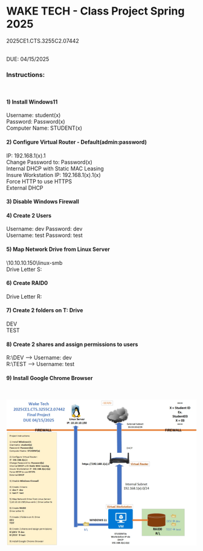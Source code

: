 # WAKE TECH - Class Project Spring 2025
2025CE1.CTS.3255C2.07442

<br /> DUE: 04/15/2025

### Instructions:

<br />

#### 1) Install Windows11<br />
Username: student(x)<br />
Password: Password(x)<br />
Computer Name: STUDENT(x)<br />


#### 2) Configure Virtual Router - Default(admin:password)<br />
IP: 192.168.1(x).1<br />
Change Password to: Password(x)<br />
Internal DHCP with Static MAC Leasing<br />
Insure Workstation IP: 192.168.1(x).1(x)<br />
Force HTTP to use HTTPS<br />
External DHCP<br />


#### 3) Disable Windows Firewall


#### 4) Create 2 Users<br />
Username: dev Password: dev<br />
Username: test Password: test<br />


#### 5) Map Network Drive from Linux Server<br />
\\10.10.10.150\linux-smb<br />
Drive Letter S:<br />


#### 6) Create RAID0<br />
Drive Letter R:<br />


#### 7) Create 2 folders on T: Drive<br />
DEV<br />
TEST<br />

 

#### 8) Create 2 shares and assign permissions to users
R:\DEV --> Username: dev<br />
R:\TEST --> Username: test<br />


#### 9) Install Google Chrome Browser
<br />

![](A-Plus-Project_v5.jpg)
